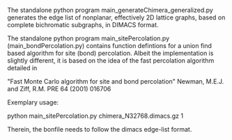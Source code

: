 The standalone python program main_generateChimera_generalized.py generates
the edge list of nonplanar, effectively 2D lattice graphs, based on complete
bichromatic subgraphs, in DIMACS format.


The standalone python program main_sitePercolation.py (main_bondPercolation.py)
contains function defintions for a union find based algorithm for site (bond)
percolation.  Albeit the implementation is slightly different, it is based on
the idea of the fast percolation algorithm detailed in

"Fast Monte Carlo algorithm for site and bond percolation"
Newman, M.E.J. and Ziff, R.M.
PRE 64 (2001) 016706

Exemplary usage:

python main_sitePercolation.py chimera_N32768.dimacs.gz 1

Therein, the bonfile needs to follow the dimacs edge-list format.
